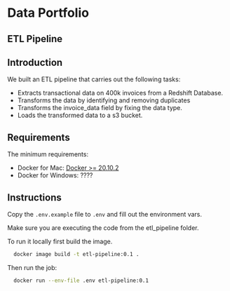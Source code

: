 # Data Portfolio
## ETL Pipeline

## Introduction
We built an ETL pipeline that carries out the following tasks:
- Extracts transactional data on 400k invoices from a Redshift Database.
- Transforms the data by identifying and removing duplicates
- Transforms the invoice_data field by fixing the data type.
- Loads the transformed data to a s3 bucket.
## Requirements
 The minimum requirements:
- Docker for Mac: [Docker >= 20.10.2](https://docs.docker.com/docker-for-mac/install/)
- Docker for Windows: ????

## Instructions
Copy the ``.env.example`` file to `.env` and fill out the environment vars.

Make sure you are executing the code from the etl_pipeline folder. 

To run it locally first build the image.

```bash
  docker image build -t etl-pipeline:0.1 .
```

Then run the job:
```bash
  docker run --env-file .env etl-pipeline:0.1
```
